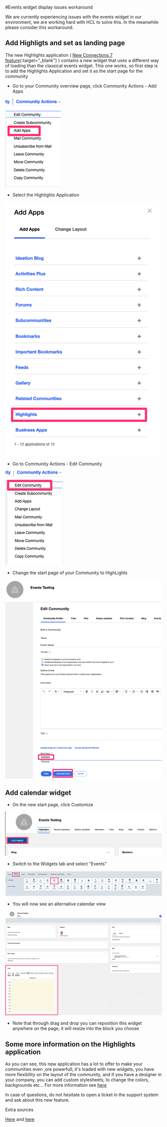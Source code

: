 #Events widget display issues workaround

We are currently experiencing issues with the events widget in our environment, we are working hard with HCL to solve this. In the meanwhile please consider this workaround.

## Add Highligts and set as landing page

The new Highlights application ( [New Connections 7 feature](https://docs.collab.cloud/admin/hc7/highlights/){:target="_blank"} ) contains a new widget that uses a different way of loading than the classical events widget. This one works, so first step is to add the Highlights Application and set it as the start page for the community

- Go to your Community overview page, click Community Actions - Add Apps

![Add Apps](/assets/images/help/Add_Apps.png)

- Select the Highlights Application

![Highlights](/assets/images/help/Highlights.png)

- Go to Community Actions - Edit Community

![Edit Community](/assets/images/help/Edit_Community.png)

- Change the start page of your Community to HighLights

![Start Page](/assets/images/help/StartPage.png)

## Add calendar widget

- On the new start page, click Customize

![Customize](/assets/images/help/Customize.png)

- Switch to the Widgets tab and select "Events"

![Events](/assets/images/help/Widgets.png)

- You will now see an alternative calendar view

![Calendar View](/assets/images/help/Event_Calendar.png)

- Note that through drag and drop you can reposition this widget anywhere on the page, it will resize into the block you choose

## Some more information on the Highlights application

As you can see, this new application has a lot to offer to make your communities even ,ore powerfull, it's loaded with new widgets, you have more flexibility on the layout of the community, and if you have a designer in your company, you can add custom stylesheets, to change the colors, backgrounds etc... 
For more information see [here](https://docs.collab.cloud/admin/hc7/highlights/)

In case of questions, do not hesitate to open a ticket in the support system and ask about this new feature.

Extra sources

[Here](https://help.hcltechsw.com/connections/v7/user/communities/c_com_highlights_widgets.html) and [here](https://help.hcltechsw.com/connections/v7/user/communities/c_com_config_highlights_widget.html)



